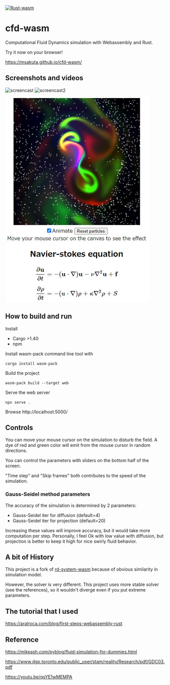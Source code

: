 [![Rust-wasm](https://github.com/msakuta/cfd-wasm/actions/workflows/rust-wasm.yml/badge.svg)](https://github.com/msakuta/cfd-wasm/actions/workflows/rust-wasm.yml)

# cfd-wasm

Computational Fluid Dynamics simulation with Webassembly and Rust.

Try it now on your browser!

https://msakuta.github.io/cfd-wasm/

## Screenshots and videos

![screencast](https://github.com/msakuta/msakuta.github.io/blob/master/images/showcase/cfd.gif?raw=true)
![screencast2](https://github.com/msakuta/msakuta.github.io/blob/master/images/showcase/cfd2.gif?raw=true)

![screenshot](images/screenshot00.jpg)

## How to build and run

Install

* Cargo >1.40
* npm

Install wasm-pack command line tool with

    cargo install wasm-pack

Build the project

    wasm-pack build --target web

Serve the web server

    npx serve .

Browse http://localhost:5000/

## Controls

You can move your mouse cursor on the simulation to disturb the field.
A dye of red and green color will emit from the mouse cursor in random
directions.

You can control the parameters with sliders on the bottom half of the screen.

"Time step" and "Skip frames" both contributes to the speed of the simulation.

### Gauss-Seidel method parameters

The accuracy of the simulation is determined by 2 parameters:

* Gauss-Seidel iter for diffusion (default=4)
* Gauss-Seidel iter for projection (default=20)

Increasing these values will improve accuracy, but it would take more computation per step.
Personally, I feel Ok with low value with diffusion, but projection is better to keep it high
for nice swirly fluid behavior.

## A bit of History

This project is a fork of [rd-system-wasm](https://github.com/msakuta/rd-system-wasm) because of obvious similarity
in simulation model.

However, the solver is very different. This project uses more stable solver (see the references),
so it wouldn't diverge even if you put extreme parameters.

## The tutorial that I used

https://aralroca.com/blog/first-steps-webassembly-rust


## Reference

https://mikeash.com/pyblog/fluid-simulation-for-dummies.html

https://www.dgp.toronto.edu/public_user/stam/reality/Research/pdf/GDC03.pdf

https://youtu.be/qsYE1wMEMPA
